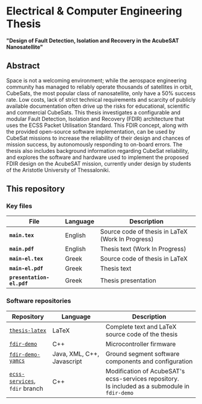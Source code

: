 # Electrical & Computer Engineering Thesis

**"Design of Fault Detection, Isolation and Recovery in the AcubeSAT Nanosatellite"**

## Abstract

Space is not a welcoming environment; while the aerospace engineering community has managed to reliably operate thousands of satellites in orbit, CubeSats, the most popular class of nanosatellite, only have a 50% success rate. Low costs, lack of strict technical requirements and scarcity of publicly available documentation often drive up the risks for educational, scientific and commercial CubeSats. This thesis investigates a configurable and modular Fault Detection, Isolation and Recovery (FDIR) architecture that uses the ECSS Packet Utilisation Standard. This FDIR concept, along with the provided open-source software implementation, can be used by CubeSat missions to increase the reliability of their design and chances of mission success, by autonomously responding to on-board errors. The thesis also includes background information regarding CubeSat reliability, and explores the software and hardware used to implement the proposed FDIR design on the AcubeSAT mission, currently under design by students of the Aristotle University of Thessaloniki.

## This repository

### Key files

| File                  | Language | Description                                       |
|-----------------------|----------|---------------------------------------------------|
| **`main.tex`**            | English  | Source code of thesis in LaTeX (Work In Progress) |
| **`main.pdf`**            | English  | Thesis text (Work In Progress)                    |
| **`main-el.tex`**         | Greek    | Source code of thesis in LaTeX                    |
| **`main-el.pdf`**         | Greek    | Thesis text                                       |
| **`presentation-el.pdf`** | Greek    | Thesis presentation                               |

### Software repositories

| Repository | Language | Description |
|-|-|-|
| [`thesis-latex`](https://github.com/kongr45gpen/thesis-latex) | LaTeX | Complete text and LaTeX source code of the thesis |
| [`fdir-demo`](https://github.com/kongr45gpen/fdir-demo) | C++ | Microcontroller firmware |
| [`fdir-demo-yamcs`](https://github.com/kongr45gpen/fdir-demo-yamcs) | Java, XML, C++, Javascript | Ground segment software components and configuration |
| [`ecss-services`](https://gitlab.com/kongr45gpen/ecss-services/-/tree/fdir), <br>`fdir` branch | C++ | Modification of AcubeSAT's ecss-services repository.<br>Is included as a submodule in `fdir-demo` |
